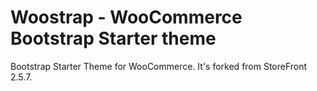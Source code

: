 # Woostrap - WooCommerce Bootstrap Starter theme

Bootstrap Starter Theme for WooCommerce. It's forked from StoreFront 2.5.7.
